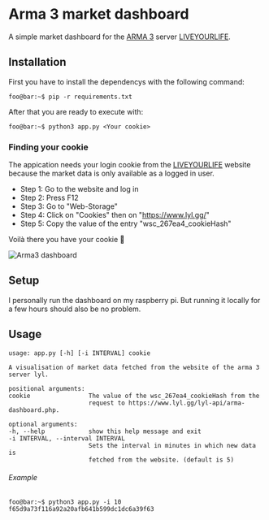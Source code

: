 # Arma 3 market dashboard
 A simple market dashboard for the [ARMA 3](https://arma3.com) server [LIVEYOURLIFE](https://www.lyl.gg).
## Installation
First you have to install the dependencys with the following command:
```console
foo@bar:~$ pip -r requirements.txt
```
After that you are ready to execute with: 
```console
foo@bar:~$ python3 app.py <Your cookie>
```
### Finding your cookie
The appication needs your login cookie from the [LIVEYOURLIFE](https://www.lyl.gg) website because the market data is only available as a logged in user. 

- Step 1: Go to the website and log in
- Step 2: Press F12
- Step 3: Go to "Web-Storage"
- Step 4: Click on "Cookies" then on "https://www.lyl.gg/"
- Step 5: Copy the value of the entry "wsc_267ea4_cookieHash"

Voilà there you have your cookie 🍪

![Arma3 dashboard](https://user-images.githubusercontent.com/43930246/215344445-e0e59e3b-97dc-4df3-8e09-7a9e13830d66.jpg)

## Setup 
I personally run the dashboard on my raspberry pi. But running it locally for a few hours should also be no problem. 

## Usage 

  ```console
usage: app.py [-h] [-i INTERVAL] cookie

A visualisation of market data fetched from the website of the arma 3 server lyl.

positional arguments:
  cookie                The value of the wsc_267ea4_cookieHash from the
                        request to https://www.lyl.gg/lyl-api/arma-dashboard.php.

optional arguments:
  -h, --help            show this help message and exit
  -i INTERVAL, --interval INTERVAL
                        Sets the interval in minutes in which new data is
                        fetched from the website. (default is 5)
```                      
###### Example
```console
foo@bar:~$ python3 app.py -i 10 f65d9a73f116a92a20afb641b599dc1dc6a39f63
```
